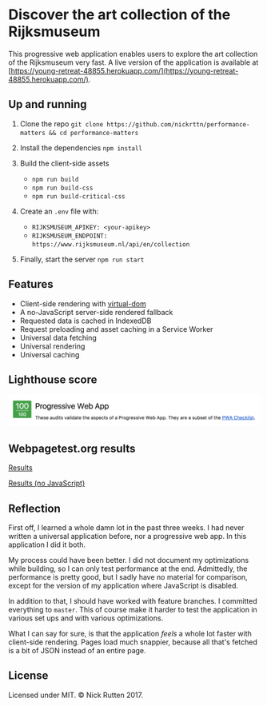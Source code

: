 # Discover the art collection of the Rijksmuseum

This progressive web application enables users to explore the art collection of the Rijksmuseum very fast. A live version of the application is available at [https://young-retreat-48855.herokuapp.com/](https://young-retreat-48855.herokuapp.com/).

## Up and running

1. Clone the repo
	`git clone https://github.com/nickrttn/performance-matters && cd performance-matters`


2. Install the dependencies
	`npm install`

3. Build the client-side assets
	- `npm run build`
	- `npm run build-css`
	- `npm run build-critical-css`
	
4. Create an `.env` file with:
	- `RIJKSMUSEUM_APIKEY: <your-apikey>`
	- `RIJKSMUSEUM_ENDPOINT: https://www.rijksmuseum.nl/api/en/collection`

4. Finally, start the server
	`npm run start`

## Features

- Client-side rendering with [virtual-dom](https://www.npmjs.com/package/virtual-dom)
- A no-JavaScript server-side rendered fallback
- Requested data is cached in IndexedDB
- Request preloading and asset caching in a Service Worker
- Universal data fetching
- Universal rendering
- Universal caching

## Lighthouse score

![100/100](https://raw.githubusercontent.com/nickrttn/performance-matters/master/docs/lighthouse-score.png)

## Webpagetest.org results


[Results](https://www.webpagetest.org/result/170330_FP_1EWE/)

[Results (no JavaScript)](https://www.webpagetest.org/result/170330_HX_1EZQ/)

## Reflection

First off, I learned a whole damn lot in the past three weeks. I had never written a universal application before, nor a progressive web app. In this application I did it both.

My process could have been better. I did not document my optimizations while building, so I can only test performance at the end. Admittedly, the performance is pretty good, but I sadly have no material for comparison, except for the version of my application where JavaScript is disabled.

In addition to that, I should have worked with feature branches. I committed everything to `master`. This of course make it harder to test the application in various set ups and with various optimizations.

What I can say for sure, is that the application *feels* a whole lot faster with client-side rendering. Pages load much snappier, because all that's fetched is a bit of JSON instead of an entire page.

## License

Licensed under MIT. &copy; Nick Rutten 2017.
